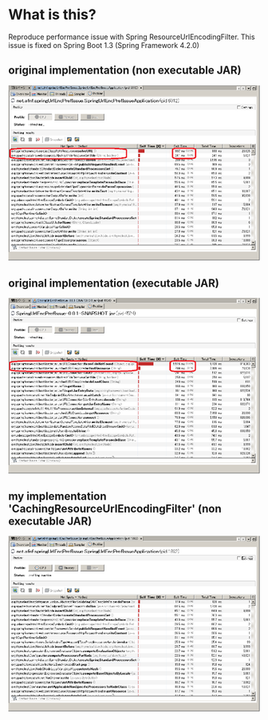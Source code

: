 # What is this?
Reproduce performance issue with Spring ResourceUrlEncodingFilter.
This issue is fixed on Spring Boot 1.3 (Spring Framework 4.2.0)


## original implementation (non executable JAR)

![orig1](https://raw.githubusercontent.com/af-not-found/SpringUrlEncPrefIssue/master/readme-img/20150906_slow-direct.png)

## original implementation (executable JAR)
![orig2](https://raw.githubusercontent.com/af-not-found/SpringUrlEncPrefIssue/master/readme-img/20150906_slow-jar.png)

## my implementation 'CachingResourceUrlEncodingFilter' (non executable JAR)
![myimpl](https://raw.githubusercontent.com/af-not-found/SpringUrlEncPrefIssue/master/readme-img/20150906_fast-direct.png)
